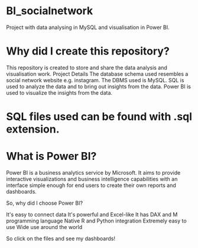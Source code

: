 # BI_socialnetwork
Project with data analysing in MySQL and visualisation in Power BI.
# Why did I create this repository?
This repository is created to store and share the data analysis and visualisation work. 
Project Details
The database schema used resembles a social network website e.g. instagram. The DBMS used is MySQL. SQL is used to analyze the data and to bring out insights from the data. Power BI is used to visualize the insights from the data.

# SQL files used can be found with .sql extension.

# What is Power BI?
Power BI is a business analytics service by Microsoft. It aims to provide interactive visualizations and business intelligence capabilities with an interface simple enough for end users to create their own reports and dashboards.

So, why did I choose Power BI?

It's easy to connect data
It's powerful and Excel-like
It has DAX and M programming language
Native R and Python integration
Extremely easy to use
Wide use around the world

So click on the files and see my dashboards!
